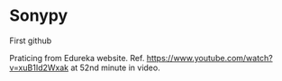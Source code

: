 # Sonypy
First github

Praticing from Edureka website.
Ref. https://www.youtube.com/watch?v=xuB1Id2Wxak at 52nd minute in video.
